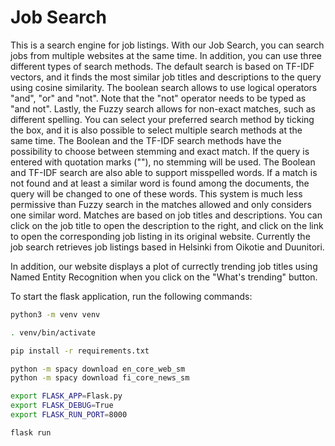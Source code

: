 # Job Search

This is a search engine for job listings. With our Job Search, you can search jobs from multiple websites at the same time. In addition, you can use three different types of search methods. The default search is based on TF-IDF vectors, and it finds the most similar job titles and descriptions to the query using cosine similarity. The boolean search allows to use logical operators "and", "or" and "not". Note that the "not" operator needs to be typed as "and not". Lastly, the Fuzzy search allows for non-exact matches, such as different spelling. You can select your preferred search method by ticking the box, and it is also possible to select multiple search methods at the same time.
The Boolean and the TF-IDF search methods have the possibility to choose between stemming and exact match. If the query is entered with quotation marks (""), no stemming will be used.
The Boolean and TF-IDF search are also able to support misspelled words. If a match is not found and at least a similar word is found among the documents, the query will be changed to one of these words. This system is much less permissive than Fuzzy search in the matches allowed and only considers one similar word.
Matches are based on job titles and descriptions. You can click on the job title to open the description to the right, and click on the link to open the corresponding job listing in its original website. Currently the job search retrieves job listings based in Helsinki from Oikotie and Duunitori.

In addition, our website displays a plot of currectly trending job titles using Named Entity Recognition when you click on the "What's trending" button. 

To start the flask application, run the following commands:

```bash
python3 -m venv venv
```
```bash
. venv/bin/activate
```
```bash
pip install -r requirements.txt
```
```bash
python -m spacy download en_core_web_sm
python -m spacy download fi_core_news_sm
```
```bash
export FLASK_APP=Flask.py      
export FLASK_DEBUG=True
export FLASK_RUN_PORT=8000
```
```bash
flask run
```

